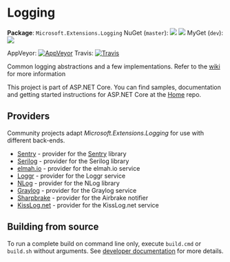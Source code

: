 Logging
=======

**Package**: `Microsoft.Extensions.Logging`
NuGet (`master`): [![](http://img.shields.io/nuget/v/Microsoft.Extensions.Logging.svg?style=flat-square)](http://www.nuget.org/packages/Microsoft.Extensions.Logging) [![](http://img.shields.io/nuget/dt/Microsoft.Extensions.Logging.svg?style=flat-square)](http://www.nuget.org/packages/Microsoft.Extensions.Logging)
MyGet (`dev`): [![](http://img.shields.io/dotnet.myget/aspnetcore-dev/v/Microsoft.Extensions.Logging.svg?style=flat-square)](https://dotnet.myget.org/feed/aspnetcore-dev/package/nuget/Microsoft.Extensions.Logging)

AppVeyor: [![AppVeyor](https://ci.appveyor.com/api/projects/status/i0hdtuq4m6pwfp2s/branch/dev?svg=true)](https://ci.appveyor.com/project/aspnetci/Logging/branch/dev)
Travis:   [![Travis](https://travis-ci.org/aspnet/Logging.svg?branch=dev)](https://travis-ci.org/aspnet/Logging)

Common logging abstractions and a few implementations. Refer to the [wiki](https://github.com/aspnet/Logging/wiki) for more information

This project is part of ASP.NET Core. You can find samples, documentation and getting started instructions for ASP.NET Core at the [Home](https://github.com/aspnet/home) repo.

## Providers

Community projects adapt _Microsoft.Extensions.Logging_ for use with different back-ends.

 * [Sentry](https://github.com/getsentry/sentry-dotnet) - provider for the [Sentry](https://github.com/getsentry/sentry) library
 * [Serilog](https://github.com/serilog/serilog-framework-logging) - provider for the Serilog library
 * [elmah.io](https://github.com/elmahio/Elmah.Io.Extensions.Logging) - provider for the elmah.io service
 * [Loggr](https://github.com/imobile3/Loggr.Extensions.Logging) - provider for the Loggr service
 * [NLog](https://github.com/NLog/NLog.Extensions.Logging) - provider for the NLog library
 * [Graylog](https://github.com/mattwcole/gelf-extensions-logging) - provider for the Graylog service
 * [Sharpbrake](https://github.com/airbrake/sharpbrake#microsoftextensionslogging-integration) - provider for the Airbrake notifier
 * [KissLog.net](https://github.com/catalingavan/KissLog-net) - provider for the KissLog.net service

## Building from source

To run a complete build on command line only, execute `build.cmd` or `build.sh` without arguments. See [developer documentation](https://github.com/aspnet/Home/wiki) for more details.
